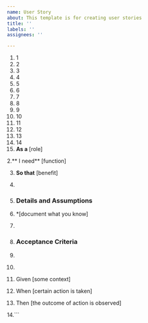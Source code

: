 ```yaml
---
name: User Story
about: This template is for creating user stories
title: ''
labels: ''
assignees: ''

---
```


1. 1
2. 2
3. 3
4. 4
5. 5
6. 6
7. 7
8. 8
9. 9
10. 10
11. 11
12. 12
13. 13
14. 14
1. **As a** [role]

2.** I need** [function]

3. **So that** [benefit]

4.

5. ### Details and Assumptions

6. *[document what you know]

7.

8. ### Acceptance Criteria

9.

10. ```gherkin

11. Given [some context]

12. When [certain action is taken]

13. Then [the outcome of action is observed]

14.```
